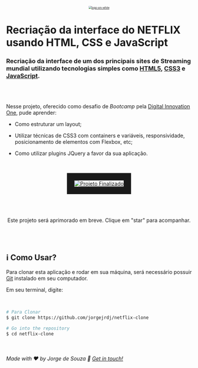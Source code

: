 

<p align="center">
    <a href="https://github.com/jorgejrdj"><img src="https://i.ibb.co/XjZXHLj/logo-sm-white.png" alt="logo-sm-white" border="0" style="zoom:50%;" alt="Digital Innovation One"></a> </p>



# Recriação da interface do **NETFLIX** usando HTML, CSS e JavaScript



### Recriação da interface de um dos principais sites de Streaming mundial utilizando tecnologias simples como [HTML5](https://developer.mozilla.org/pt-BR/docs/Web/HTML/HTML5), [CSS3](https://www.w3schools.com/css/) e [JavaScript](https://developer.mozilla.org/pt-BR/docs/Aprender/JavaScript). 

<br />

<br />

Nesse projeto, oferecido como desafio de *Bootcamp* pela [Digital Innovation One](https://web.digitalinnovation.one/), pude aprender:

- Como estruturar um layout;

- Utilizar técnicas de CSS3 com containers e variáveis, responsividade, posicionamento de elementos com Flexbox, etc;

- Como utilizar plugins JQuery a favor da sua aplicação.

  <br />

<p align="center"><a href="https://ibb.co/QKhQZBg"><img src="https://i.ibb.co/5RC4dD0/apresentacao.png" alt="Projeto Finalizado" border="20"> </a> </p><br /><a target='_blank' href='github.com/jorgejrdj'></a><br />

<p align="center">Este projeto será aprimorado em breve. Clique em "star" para acompanhar.</p>

<br />

<br />

## :information_source: Como Usar?

Para clonar esta aplicação e rodar em sua máquina, será necessário possuir [Git](https://git-scm.com) instalado em seu computador.

Em seu terminal, digite:

<br />

```bash
# Para Clonar
$ git clone https://github.com/jorgejrdj/netflix-clone

# Go into the repository
$ cd netflix-clone
```

<br />

###### Made with ♥ by Jorge de Souza :wave: [Get in touch!](https://www.linkedin.com/in/jorgejrdj/)



